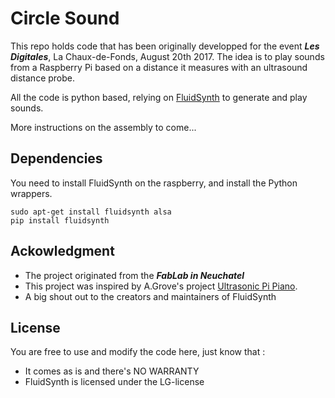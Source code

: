 # Circle Sound
This repo holds code that has been originally developped for the event ***Les Digitales***, La Chaux-de-Fonds, August 20th 2017.
The idea is to play sounds from a Raspberry Pi based on a distance it measures with an ultrasound distance probe.

All the code is python based, relying on [FluidSynth](www.fluidsynth.org) to generate and play sounds.

More instructions on the assembly to come...

## Dependencies
You need to install FluidSynth on the raspberry, and install the Python wrappers.
```
sudo apt-get install fluidsynth alsa
pip install fluidsynth
```

## Ackowledgment

* The project originated from the ***FabLab in Neuchatel***
* This project was inspired by A.Grove's project [Ultrasonic Pi Piano](http://theotherandygrove.com/projects/ultrasonic-pi-piano/).
* A big shout out to the creators and maintainers of FluidSynth

## License

You are free to use and modify the code here, just know that : 
* It comes as is and there's NO WARRANTY
* FluidSynth is licensed under the LG-license
